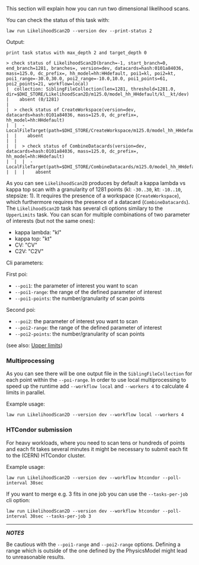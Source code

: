 This section will explain how you can run two dimensional likelihood scans.

You can check the status of this task with:

```shell
law run LikelihoodScan2D --version dev --print-status 2
```
Output:
```shell
print task status with max_depth 2 and target_depth 0

> check status of LikelihoodScan2D(branch=-1, start_branch=0, end_branch=1281, branches=, version=dev, datacards=hash:0101a84036, mass=125.0, dc_prefix=, hh_model=hh:HHdefault, poi1=kl, poi2=kt, poi1_range=-30.0,30.0, poi2_range=-10.0,10.0, poi1_points=61, poi2_points=21, workflow=local)
|  collection: SiblingFileCollection(len=1281, threshold=1281.0, dir=$DHI_STORE/LikelihoodScan2D/m125.0/model_hh_HHdefault/kl__kt/dev)
|    absent (0/1281)
|
|  > check status of CreateWorkspace(version=dev, datacards=hash:0101a84036, mass=125.0, dc_prefix=, hh_model=hh:HHdefault)
|  |  - LocalFileTarget(path=$DHI_STORE/CreateWorkspace/m125.0/model_hh_HHdefault/dev/workspace.root)
|  |    absent
|  |
|  |  > check status of CombineDatacards(version=dev, datacards=hash:0101a84036, mass=125.0, dc_prefix=, hh_model=hh:HHdefault)
|  |  |  - LocalFileTarget(path=$DHI_STORE/CombineDatacards/m125.0/model_hh_HHdefault/dev/datacard.txt)
|  |  |    absent
```

As you can see `LikelihoodScan2D` produces by default a kappa lambda vs kappa top scan with a granularity of 1281 points (kl: `-30..30`, kt: `-10..10`, stepsize: 1). It requires the presence of a workspace (`CreateWorkspace`), which furthermore requires the presence of a datacard (`CombineDatacards`). The `LikelihoodScan2D` task has several cli options similary to the `UpperLimits` task. You can scan for multiple combinations of two parameter of interests (but not the same ones):

- kappa lambda: "kl"
- kappa top: "kt"
- CV: "CV"
- C2V: "C2V"

Cli parameters:

First poi:

- `--poi1`: the parameter of interest you want to scan
- `--poi1-range`: the range of the defined parameter of interest
- `--poi1-points`: the number/granularity of scan points

Second poi:

- `--poi2`: the parameter of interest you want to scan
- `--poi2-range`: the range of the defined parameter of interest
- `--poi2-points`: the number/granularity of scan points

(see also: [Upper limits](limits.md))


### Multiprocessing
As you can see there will be one output file in the `SiblingFileCollection` for each point within the `--poi-range`. In order to use local multiprocessing to speed up the runtime add `--workflow local` and `--workers 4` to calculate 4 limits in parallel.

Example usage:
```shell
law run LikelihoodScan2D --version dev --workflow local --workers 4
```


### HTCondor submission
For heavy workloads, where you need to scan tens or hundreds of points and each fit takes several minutes it might be necessary to submit each fit to the (CERN) HTCondor cluster.

Example usage:
```shell
law run LikelihoodScan2D --version dev --workflow htcondor --poll-interval 30sec
```

If you want to merge e.g. 3 fits in one job you can use the `--tasks-per-job` cli option:
```shell
law run LikelihoodScan2D --version dev --workflow htcondor --poll-interval 30sec --tasks-per-job 3
```

---
**_NOTES_**

Be cautious with the `--poi1-range` and `--poi2-range` options. Defining a range which is outside of the one defined by the PhysicsModel might lead to unreasonable results.
